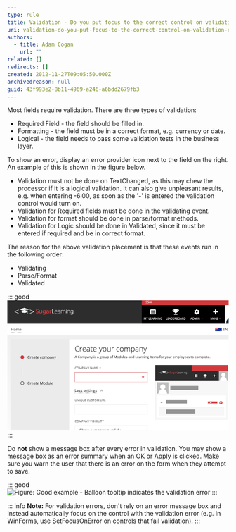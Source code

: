 ```yaml
---
type: rule
title: Validation - Do you put focus to the correct control on validation error?
uri: validation-do-you-put-focus-to-the-correct-control-on-validation-error
authors:
  - title: Adam Cogan
    url: ""
related: []
redirects: []
created: 2012-11-27T09:05:50.000Z
archivedreason: null
guid: 43f993e2-8b11-4969-a246-a6bdd2679fb3
---
```

Most fields require validation. There are three types of validation:

* Required Field - the field should be filled in.
* Formatting - the field must be in a correct format, e.g. currency or date.
* Logical - the field needs to pass some validation tests in the business layer.

<!--endintro-->

To show an error, display an error provider icon next to the field on the right. An example of this is shown in the figure below.

* Validation must not be done on TextChanged, as this may chew the processor if it is a logical validation. It can also give unpleasant results, e.g. when entering -6.00, as soon as the '-' is entered the validation control would turn on.
* Validation for Required fields must be done in the validating event.
* Validation for format should be done in parse/format methods.
* Validation for Logic should be done in Validated, since it must be entered if required and be in correct format.

The reason for the above validation placement is that these events run in the following order:

* Validating
* Parse/Format
* Validated

::: good
![Figure: Good example - Error Provider Icon with the required field](sugarlearning-validation.png)
:::

Do **not** show a message box after every error in validation. You may show a message box as an error summary when an OK or Apply is clicked. Make sure you warn the user that there is an error on the form when they attempt to save.

::: good
![Figure: Good example - Balloon tooltip indicates the validation error](https://www.ssw.com.au/rules/static/299bce4360fb8a778340903e8b77e757/e185b/ValidationBalloon.png)
:::

::: info
**Note:** For validation errors, don't rely on an error message box and instead automatically focus on the control with the validation error (e.g. in WinForms, use SetFocusOnError on controls that fail validation).
:::